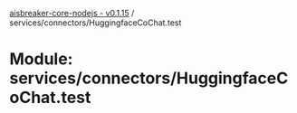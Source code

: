 [aisbreaker-core-nodejs - v0.1.15](../README.md) / services/connectors/HuggingfaceCoChat.test

# Module: services/connectors/HuggingfaceCoChat.test
